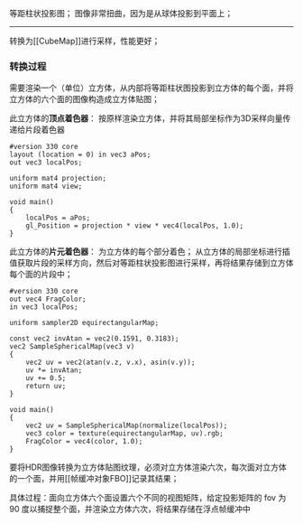 等距柱状投影图；
图像非常扭曲，因为是从球体投影到平面上；

***
转换为[[CubeMap]]进行采样，性能更好；
### 转换过程
需要渲染一个（单位）立方体，从内部将等距柱状图投影到立方体的每个面，并将立方体的六个面的图像构造成立方体贴图；

此立方体的**顶点着色器**：
按原样渲染立方体，并将其局部坐标作为3D采样向量传递给片段着色器
```
#version 330 core 
layout (location = 0) in vec3 aPos; 
out vec3 localPos; 

uniform mat4 projection; 
uniform mat4 view; 

void main() 
{ 
	localPos = aPos; 
	gl_Position = projection * view * vec4(localPos, 1.0); 
}
```

此立方体的**片元着色器**：
为立方体的每个部分着色；
从立方体的局部坐标进行插值获取片段的采样方向，然后对等距柱状投影图进行采样，再将结果存储到立方体每个面的片段中；
```
#version 330 core 
out vec4 FragColor; 
in vec3 localPos; 

uniform sampler2D equirectangularMap; 

const vec2 invAtan = vec2(0.1591, 0.3183); 
vec2 SampleSphericalMap(vec3 v) 
{
	vec2 uv = vec2(atan(v.z, v.x), asin(v.y)); 
	uv *= invAtan; 
	uv += 0.5; 
	return uv; 
} 

void main() 
{ 
	vec2 uv = SampleSphericalMap(normalize(localPos));
	vec3 color = texture(equirectangularMap, uv).rgb; 
	FragColor = vec4(color, 1.0); 
}
```

要将HDR图像转换为立方体贴图纹理，必须对立方体渲染六次，每次面对立方体的一个面，并用[[帧缓冲对象FBO]]记录其结果；

具体过程：面向立方体六个面设置六个不同的视图矩阵，给定投影矩阵的 fov 为 90 度以捕捉整个面，并渲染立方体六次，将结果存储在浮点帧缓冲中